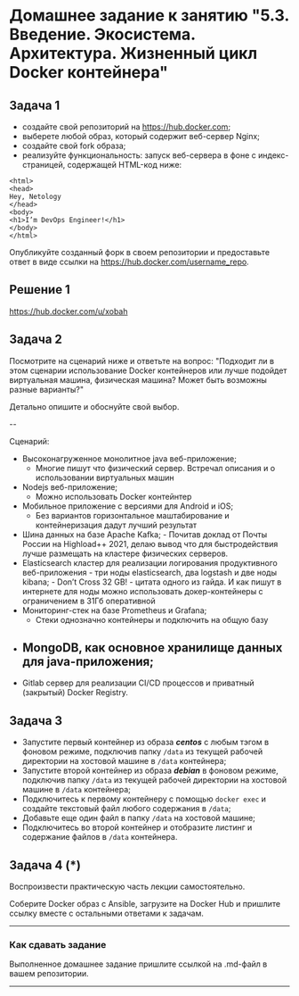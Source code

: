 
# Домашнее задание к занятию "5.3. Введение. Экосистема. Архитектура. Жизненный цикл Docker контейнера"

## Задача 1


- создайте свой репозиторий на https://hub.docker.com;
- выберете любой образ, который содержит веб-сервер Nginx;
- создайте свой fork образа;
- реализуйте функциональность:
запуск веб-сервера в фоне с индекс-страницей, содержащей HTML-код ниже:
```
<html>
<head>
Hey, Netology
</head>
<body>
<h1>I’m DevOps Engineer!</h1>
</body>
</html>
```
Опубликуйте созданный форк в своем репозитории и предоставьте ответ в виде ссылки на https://hub.docker.com/username_repo.

## Решение 1

https://hub.docker.com/u/xobah

## Задача 2

Посмотрите на сценарий ниже и ответьте на вопрос:
"Подходит ли в этом сценарии использование Docker контейнеров или лучше подойдет виртуальная машина, физическая машина? Может быть возможны разные варианты?"

Детально опишите и обоснуйте свой выбор.

--

Сценарий:

- Высоконагруженное монолитное java веб-приложение;
    - Многие пишут что физический сервер. Встречал описания и о использовании виртуальных машин
- Nodejs веб-приложение;
    - Можно использовать Docker контейнтер
- Мобильное приложение c версиями для Android и iOS;
    - Без вариантов горизонтальное маштабирование и контейнеризация дадут лучший результат
- Шина данных на базе Apache Kafka;
        - Почитав доклад от Почты России на Highload++ 2021, делаю вывод что для быстродействия лучше размещать на кластере физических серверов.
- Elasticsearch кластер для реализации логирования продуктивного веб-приложения - три ноды elasticsearch, два logstash и две ноды kibana;
        - Don’t Cross 32 GB! - цитата одного из гайда. И как пишут в интернете для ноды можно использовать докер-контейнеры с ограничением в 31Гб оперативной
- Мониторинг-стек на базе Prometheus и Grafana;
    - Стеки однозначно контейнеры и подключить на общую базу
- MongoDB, как основное хранилище данных для java-приложения;
    - 
- Gitlab сервер для реализации CI/CD процессов и приватный (закрытый) Docker Registry.

## Задача 3

- Запустите первый контейнер из образа ***centos*** c любым тэгом в фоновом режиме, подключив папку ```/data``` из текущей рабочей директории на хостовой машине в ```/data``` контейнера;
- Запустите второй контейнер из образа ***debian*** в фоновом режиме, подключив папку ```/data``` из текущей рабочей директории на хостовой машине в ```/data``` контейнера;
- Подключитесь к первому контейнеру с помощью ```docker exec``` и создайте текстовый файл любого содержания в ```/data```;
- Добавьте еще один файл в папку ```/data``` на хостовой машине;
- Подключитесь во второй контейнер и отобразите листинг и содержание файлов в ```/data``` контейнера.

## Задача 4 (*)

Воспроизвести практическую часть лекции самостоятельно.

Соберите Docker образ с Ansible, загрузите на Docker Hub и пришлите ссылку вместе с остальными ответами к задачам.


---

### Как cдавать задание

Выполненное домашнее задание пришлите ссылкой на .md-файл в вашем репозитории.

---
